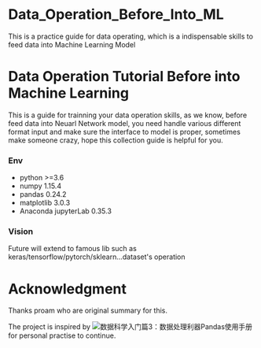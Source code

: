 # Data_Operation_Before_Into_ML
This is a practice guide for data operating, which is a indispensable skills to feed data into Machine Learning Model

# Data Operation Tutorial Before into Machine Learning

This is a guide for trainning your data operation skills, as we know, before feed data into Neuarl Network model, you need handle various different format input and make sure the interface to model is proper, sometimes make someone crazy, hope this collection guide is helpful for you. 


### Env
- python >=3.6
- numpy 1.15.4
- pandas 0.24.2
- matplotlib 3.0.3
- Anaconda jupyterLab 0.35.3


### Vision

Future will extend to famous lib such as keras/tensorflow/pytorch/sklearn...dataset's operation


# Acknowledgment 

Thanks proam who are original summary for this.

The project is inspired by ![数据科学入门篇3：数据处理利器Pandas使用手册](https://zhuanlan.zhihu.com/p/25184830) for personal practise to continue. 
